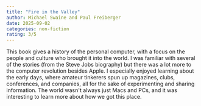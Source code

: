 ```yaml
---
title: "Fire in the Valley"
author: Michael Swaine and Paul Freiberger
date: 2025-09-02
categories: non-fiction
rating: 3/5
---
```


This book gives a history of the personal computer, with a focus on the people and culture who brought it into the world. I was familiar with several of the stories (from the Steve Jobs biography) but there was a lot more to the computer revolution besides Apple. I especially enjoyed learning about the early days, where amateur tinkerers spun up magazines, clubs, conferences, and companies, all for the sake of experimenting and sharing information. The world wasn't always just Macs and PCs, and it was interesting to learn more about how we got this place.

